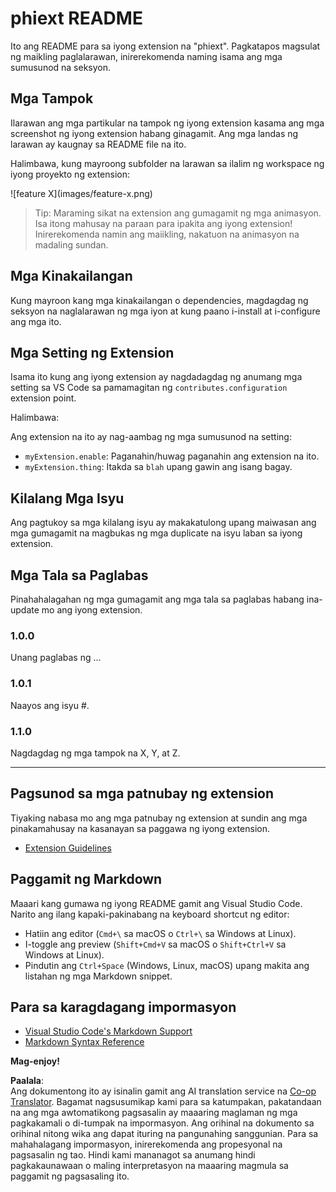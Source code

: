 <!--
CO_OP_TRANSLATOR_METADATA:
{
  "original_hash": "63e2d8f5b452d7842ae393f19ad812c5",
  "translation_date": "2025-07-16T17:31:41+00:00",
  "source_file": "code/09.UpdateSamples/Aug/vscode/phiext/README.md",
  "language_code": "tl"
}
-->
# phiext README

Ito ang README para sa iyong extension na "phiext". Pagkatapos magsulat ng maikling paglalarawan, inirerekomenda naming isama ang mga sumusunod na seksyon.

## Mga Tampok

Ilarawan ang mga partikular na tampok ng iyong extension kasama ang mga screenshot ng iyong extension habang ginagamit. Ang mga landas ng larawan ay kaugnay sa README file na ito.

Halimbawa, kung mayroong subfolder na larawan sa ilalim ng workspace ng iyong proyekto ng extension:

\!\[feature X\]\(images/feature-x.png\)

> Tip: Maraming sikat na extension ang gumagamit ng mga animasyon. Isa itong mahusay na paraan para ipakita ang iyong extension! Inirerekomenda namin ang maiikling, nakatuon na animasyon na madaling sundan.

## Mga Kinakailangan

Kung mayroon kang mga kinakailangan o dependencies, magdagdag ng seksyon na naglalarawan ng mga iyon at kung paano i-install at i-configure ang mga ito.

## Mga Setting ng Extension

Isama ito kung ang iyong extension ay nagdadagdag ng anumang mga setting sa VS Code sa pamamagitan ng `contributes.configuration` extension point.

Halimbawa:

Ang extension na ito ay nag-aambag ng mga sumusunod na setting:

* `myExtension.enable`: Paganahin/huwag paganahin ang extension na ito.
* `myExtension.thing`: Itakda sa `blah` upang gawin ang isang bagay.

## Kilalang Mga Isyu

Ang pagtukoy sa mga kilalang isyu ay makakatulong upang maiwasan ang mga gumagamit na magbukas ng mga duplicate na isyu laban sa iyong extension.

## Mga Tala sa Paglabas

Pinahahalagahan ng mga gumagamit ang mga tala sa paglabas habang ina-update mo ang iyong extension.

### 1.0.0

Unang paglabas ng ...

### 1.0.1

Naayos ang isyu #.

### 1.1.0

Nagdagdag ng mga tampok na X, Y, at Z.

---

## Pagsunod sa mga patnubay ng extension

Tiyaking nabasa mo ang mga patnubay ng extension at sundin ang mga pinakamahusay na kasanayan sa paggawa ng iyong extension.

* [Extension Guidelines](https://code.visualstudio.com/api/references/extension-guidelines)

## Paggamit ng Markdown

Maaari kang gumawa ng iyong README gamit ang Visual Studio Code. Narito ang ilang kapaki-pakinabang na keyboard shortcut ng editor:

* Hatiin ang editor (`Cmd+\` sa macOS o `Ctrl+\` sa Windows at Linux).
* I-toggle ang preview (`Shift+Cmd+V` sa macOS o `Shift+Ctrl+V` sa Windows at Linux).
* Pindutin ang `Ctrl+Space` (Windows, Linux, macOS) upang makita ang listahan ng mga Markdown snippet.

## Para sa karagdagang impormasyon

* [Visual Studio Code's Markdown Support](http://code.visualstudio.com/docs/languages/markdown)
* [Markdown Syntax Reference](https://help.github.com/articles/markdown-basics/)

**Mag-enjoy!**

**Paalala**:  
Ang dokumentong ito ay isinalin gamit ang AI translation service na [Co-op Translator](https://github.com/Azure/co-op-translator). Bagamat nagsusumikap kami para sa katumpakan, pakatandaan na ang mga awtomatikong pagsasalin ay maaaring maglaman ng mga pagkakamali o di-tumpak na impormasyon. Ang orihinal na dokumento sa orihinal nitong wika ang dapat ituring na pangunahing sanggunian. Para sa mahahalagang impormasyon, inirerekomenda ang propesyonal na pagsasalin ng tao. Hindi kami mananagot sa anumang hindi pagkakaunawaan o maling interpretasyon na maaaring magmula sa paggamit ng pagsasaling ito.